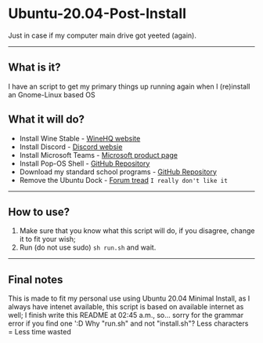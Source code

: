 # Ubuntu-20.04-Post-Install
Just in case if my computer main drive got yeeted (again).

---

## What is it?

I have an script to get my primary things up running again when I (re)install an Gnome-Linux based OS

## What it will do?

- Install Wine Stable - [WineHQ website](https://www.winehq.org/)
- Install Discord - [Discord websie](https://discord.com/new)
- Install Microsoft Teams - [Microsoft product page](https://www.microsoft.com/pt-br/microsoft-365/microsoft-teams/free)
- Install Pop-OS Shell - [GitHub Repository](https://github.com/pop-os/shell)
- Download my standard school programs - [GitHub Repository](https://github.com/000-NameLezz/Standard-School-Programs)
- Remove the Ubuntu Dock - [Forum tread](https://askubuntu.com/questions/1030138/how-can-i-get-rid-of-the-ubuntu-dock) `I really don't like it`

---

## How to use?

1. Make sure that you know what this script will do, if you disagree, change it to fit your wish;
2. Run (do not use sudo) `sh run.sh` and wait.

---

## Final notes

This is made to fit my personal use using Ubuntu 20.04 Minimal Install, as I always have intenet available, this script is based on available internet as well;
I finish write this README at 02:45 a.m., so... sorry for the grammar error if you find one ':D
Why "run.sh" and not "install.sh"? Less characters = Less time wasted
